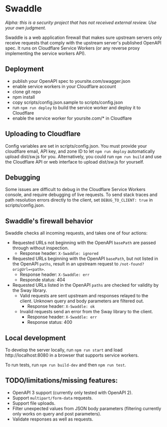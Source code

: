 # Swaddle

*Alpha: this is a security project that has not received external review. Use your own judgment.*

Swaddle is a web application firewall that makes sure upstream servers only receive requests that comply with the
upstream server's published OpenAPI spec. It runs on Cloudflare Service Workers (or any reverse proxy implementing
the service workers API).

## Deployment

* publish your OpenAPI spec to yoursite.com/swagger.json
* enable service workers in your Cloudflare account
* clone git repo
* npm install
* copy scripts/config.json.sample to scripts/config.json
* run `npm run deploy` to build the service worker and deploy it to Cloudflare
* enable the service worker for yoursite.com/* in Cloudflare

## Uploading to Cloudflare

Config variables are set in scripts/config.json. You must provide your cloudflare email, API key, and zone ID to
let `npm run deploy` automatically upload dist/sw.js for you. Alternatively, you could run `npm run build` and use
the Cloudflare API or web interface to upload dist/sw.js for yourself.

## Debugging

Some issues are difficult to debug in the Cloudflare Service Workers console, and require debugging of live requests.
To send stack traces and path resolution errors directly to the client, set `DEBUG_TO_CLIENT: true` in scripts/config.json.

## Swaddle's firewall behavior

Swaddle checks all incoming requests, and takes one of four actions:

* Requested URLs not beginning with the OpenAPI `basePath` are passed through without inspection.
    * Response header: `X-Swaddle: ignored`
* Requested URLs beginning with the OpenAPI `basePath`, but not listed in the OpenAPI `paths`, result in an upstream
  request to `/not-found?origUrl=<path>`.
    * Response header: `X-Swaddle: err`
    * Responde status: 404
* Requested URLs listed in the OpenAPI `paths` are checked for validity by the Sway library.
    * Valid requests are sent upstream and responses relayed to the client. Unknown query and body parameters are filtered out.
        * Response header: `X-Swaddle: ok`
    * Invalid requests send an error from the Sway library to the client.
        * Response header: `X-Swaddle: err`
        * Response status: 400

## Local development

To develop the server locally, run `npm run start` and load http://localhost:8080 in a browser that supports service
workers.

To run tests, run `npm run build-dev` and then `npm run test`.

## TODO/limitations/missing features:

* OpenAPI 3 support (currently only tested with OpenAPI 2).
* Support `multipart/form-data` requests.
* Support file uploads.
* Filter unexpected values from JSON body parameters (filtering currently only works on query and post parameters).
* Validate responses as well as requests.